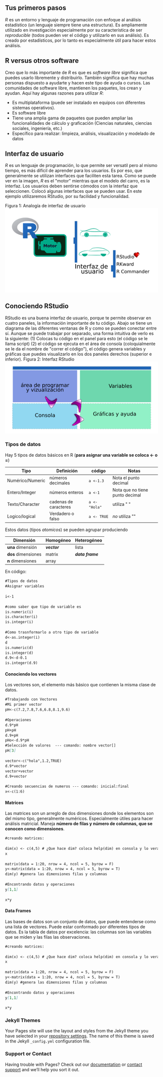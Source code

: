 ## Tus primeros pasos

*R* es un entorno y lenguaje de programación con enfoque al análisis estadístico (un lenguaje siempre tiene una estructura). Es ampliamente utilizado en investigación especialmente por su característica de ser _reproducible_ (todos pueden ver el código y utilizarlo en sus análisis). Es creado por estadísticos, por lo tanto es especialmente útil para hacer estos análisis.

## R versus otros software

Creo que lo más importante de *R* es que es _software libre_ significa que puedes usarlo libremente y distribuirlo. También significa que hay muchas personas dispuesto a ayudarte y hacen este tipo de ayuda o cursos. Las comunidades de software libre, mantienen los paquetes, los crean y ayudan. Aquí hay algunas razones para utilizar *R*:
- Es multiplataforma (puede ser instalado en equipos con diferentes sistemas operativos).
- Es software libre
- Tiene una amplia gama de paquetes que pueden ampliar las funcionalidades de cálculo y graficación (Ciencias naturales, ciencias sociales, ingeniería, etc.)
- Específico para realizar: limpieza, análisis, visualización y modelado de datos 

## Interfaz de usuario
*R* es un lenguaje de programación, lo que permite ser versatil pero al mismo tiempo, es más difícil de aprender para los usuarios. Es por eso, que generalmente se utilizan interfaces que faciliten esta tarea. Como se puede ver en la imagen, *R* es el "motor" mientras que el modelo del carro, es la interfaz. Los usuarios deben sentirse cómodos con la interfaz que seleccionen. Colocó algunas interfaces que se pueden usar. En este ejemplo utilizaremos RStudio, por su facilidad y funcionalidad.

Figura 1: Analogía de interfaz de usuario
![alt text](https://raw.githubusercontent.com/ducuchu/conoceR/gh-pages/GithubR1.png)


## Conociendo RStudio
RStudio es una buena interfaz de usuario, porque te permite observar en cuatro paneles, la información importante de tu código. Abajo se tiene un diagrama de las diferentes ventanas de R y como se pueden conectar entre sí. Aunque se puede trabajar por separado, una forma intuitiva de verlo es la siguiente: (1) Colocas tu código en el panel para esto (el código se le llama script) (2) el código se ejecuta en el área de consola (coloquialmente se le da el nombre de "correr el código"), el código genera variables y gráficas que puedes visualizarlo en los dos paneles derechos (superior e inferior).
Figura 2: Interfaz RStudio
![alt text](https://raw.githubusercontent.com/ducuchu/conoceR/gh-pages/GithubR2.png)

### Tipos de datos

Hay 5 tipos de datos básicos en R (**para asignar una variable se coloca <- o =**)

| Tipo | Definición | código |  Notas | 
| ------------- | ------------- | ------------- | ------------- |
| Numérico/Numeric  | números decimales   | ``` a <-1.3 ``` | Nota el punto decimal |
| Entero/Integer  | números enteros   | ``` a <-1 ``` | Nota que no tiene punto decimal |
| Texto/Character  | cadenas de caracteres   | ``` a <- "Hola" ``` | utiliza " " |
| Logico/logical  | Verdadero o falso   | ``` a <- TRUE ``` | *no* utiliza "" |

Estos datos (tipos *atomicos*) se pueden agrupar produciendo

| Dimensión | Homogéneo | Heterogéneo | 
| ------------- | ------------- | ------------- |
| **una** dimensión  | ***vector***   | lista |
| **dos** dimensiones  | matrix   | ***data frame*** |
| **n** dimensiones  | array   |  | 

En código:
```markdown
#Tipos de datos
#Asignar variables

i<-1

#como saber que tipo de variable es
is.numeric(i)
is.character(i)
is.integer(i)

#Como trasnformarlo a otro tipo de variable
d<-as.integer(i)
d
is.numeric(d)
is.integer(d)
d.9<-d-0.1
is.integer(d.9)
```
#### Conociendo los vectores

Los vectores son, el elemento más básico que contienen la misma clase de datos.

```markdown
#Trabajando con Vectores
#Mi primer vector
pH<-c(7.2,7.8,7.6,6.8,8.1,9.6)

#Operaciones
d.9*pH
pH+pH
d.9+pH
pHo<-d.9*pH
#Selección de valores  --- comando: nombre vector[]
pH[3]

vector<-c("hola",1.2,TRUE)
d.9*vector
vector+vector
d.9+vector

#Creando secuencias de numeros --- comando: inicial:final
x<-c(1:6)

```
#### Matrices

Las matrices son un arreglo de dos dimensiones donde los elementos son del mismo tipo, generalmente numéricos. Especialmente útiles para hacer análisis matricial. Maneja **número de filas y número de columnas, que se conocen como dimensiones**. 

```markdown
#creando matrices:

dim(x) <- c(4,5) # ¿Que hace dim? coloca help(dim) en consola y lo veras.
x

matrix(data = 1:20, nrow = 4, ncol = 5, byrow = F)
y<-matrix(data = 1:20, nrow = 4, ncol = 5, byrow = T)
dim(y) #genera las dimensiones filas y columnas

#Encontrando datos y operaciones
y[1,1]

x*y

```
#### Data Frames

Las bases de datos son un conjunto de datos, que puede entenderse como una lista de vectores. Puede estar conformado por diferentes tipos de datos. Es la tabla de datos por excelencia: las columnas son las variables que se miden y las filas las observaciones. 


```markdown
#creando matrices:

dim(x) <- c(4,5) # ¿Que hace dim? coloca help(dim) en consola y lo veras.
x

matrix(data = 1:20, nrow = 4, ncol = 5, byrow = F)
y<-matrix(data = 1:20, nrow = 4, ncol = 5, byrow = T)
dim(y) #genera las dimensiones filas y columnas

#Encontrando datos y operaciones
y[1,1]

x*y

```


### Jekyll Themes

Your Pages site will use the layout and styles from the Jekyll theme you have selected in your [repository settings](https://github.com/ducuchu/conoceR/settings/pages). The name of this theme is saved in the Jekyll `_config.yml` configuration file.

### Support or Contact

Having trouble with Pages? Check out our [documentation](https://docs.github.com/categories/github-pages-basics/) or [contact support](https://support.github.com/contact) and we’ll help you sort it out.
